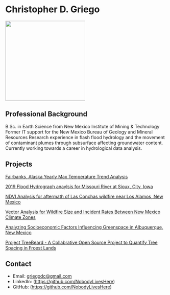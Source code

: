 # Christopher D. Griego 

<img src="Untitled-30.png" width = "250">

## Professional Background

B.Sc. in Earth Science from New Mexico Institute of Mining & Technology
Former IT support for the New Mexico Bureau of Geology and Mineral Resources
Research experience in flash flood hydrology and the movement of contaminant plumes 
through subsurface affecting groundwater content. Currently working towards a career in
hydrological data analysis. 


## Projects
[Fairbanks, Alaska Yearly Max Temperature Trend Analysis](/Projects/max-temp-over-time-fairbanks-AK.html)

[2019 Flood Hydrograph anaylsis for Missouri River at Sioux, City, Iowa](/Projects/flood-time-series-SiouxCity-IA.html)

[NDVI Analysis for aftermath of Las Conchas wildfire near Los Alamos, New Mexico](/Projects/Las-Conchas-NDVI.html)

[Vector Analysis for Wildfire Size and Incident Rates Between New Mexico Climate Zones](/Projects/Climatezone-wildfire-vector-analysis.html)

[Analyzing Socioeconomic Factors Influencing Greenspace in Albuquerque, New Mexico](/Projects/abq-ndvi.html)

[Project TreeBeard  - A Collabrative Open Source Project to Quantify Tree Spacing in Froest Lands](/Projects/treebeard.html)

## Contact

- Email: griegodc@gmail.com
- LinkedIn: (https://github.com/NobodyLivesHere)
- GitHub: (https://github.com/NobodyLivesHere)

